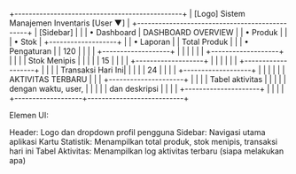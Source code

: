 +-----------------------------------------------+
| [Logo] Sistem Manajemen Inventaris  [User ▼] |
+-----------------------------------------------+
| [Sidebar]         |                           |
| • Dashboard       |  DASHBOARD OVERVIEW       |
| • Produk          |                           |
| • Stok            |  +-------------------+    |
| • Laporan         |  | Total Produk      |    |
| • Pengaturan      |  | 120               |    |
|                   |  +-------------------+    |
|                   |                           |
|                   |  +-------------------+    |
|                   |  | Stok Menipis      |    |
|                   |  | 15                |    |
|                   |  +-------------------+    |
|                   |                           |
|                   |  +-------------------+    |
|                   |  | Transaksi Hari Ini|    |
|                   |  | 24                |    |
|                   |  +-------------------+    |
|                   |                           |
|                   |  AKTIVITAS TERBARU        |
|                   |  +---------------------+  |
|                   |  | Tabel aktivitas     |  |
|                   |  | dengan waktu, user, |  |
|                   |  | dan deskripsi       |  |
|                   |  +---------------------+  |
|                   |                           |
+-------------------+---------------------------+

Elemen UI:

Header: Logo dan dropdown profil pengguna
Sidebar: Navigasi utama aplikasi
Kartu Statistik: Menampilkan total produk, stok menipis, transaksi hari ini
Tabel Aktivitas: Menampilkan log aktivitas terbaru (siapa melakukan apa)